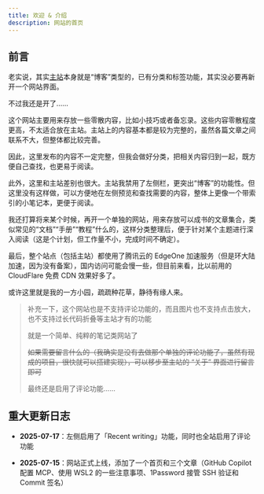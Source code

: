 ```yaml
---
title: 欢迎 & 介绍
description: 网站的首页
---
```


## 前言

老实说，其实[主站](https://134257.xyz)本身就是“博客”类型的，已有分类和标签功能，其实没必要再新开一个网站界面。

不过我还是开了……

这个网站主要用来存放一些零散内容，比如小技巧或者备忘录。这些内容零散程度更高，不太适合放在主站。主站上的内容基本都是较为完整的，虽然各篇文章之间联系不大，但整体都比较完善。

因此，这里发布的内容不一定完整，但我会做好分类，把相关内容归到一起，既方便自己查找，也更易于阅读。

此外，这里和主站差别也很大。主站我禁用了左侧栏，更突出“博客”的功能性。但这里没有这样做，可以方便地在左侧预览和查找需要的内容，整体上更像一个带索引的小笔记本，更便于阅读。

我还打算将来某个时候，再开一个单独的网站，用来存放可以成书的文章集合，类似常见的“文档”“手册”“教程”什么的，这样分类整理后，便于针对某个主题进行深入阅读（这是个计划，但工作量不小，完成时间不确定）。

最后，整个站点（包括主站）都使用了腾讯云的 EdgeOne 加速服务（但是环大陆加速，因为没有备案），国内访问可能会慢一些，但目前来看，比以前用的 CloudFlare 免费 CDN 效果好多了。

或许这里就是我的一方小园，疏疏种花草，静待有缘人来。

> 补充一下，这个网站也是不支持评论功能的，而且图片也不支持点击放大，也不支持过长代码折叠等主站才有的功能
>
> 就是一个简单、纯粹的笔记类网站了
>
> ~~如果需要留言什么的（我确实是没有去做那个单独的评论功能了，虽然有现成的项目，很快就可以搭建实现），可以移步至主站的 “关于” 界面进行留言即可~~
>
> 最终还是启用了评论功能……

## 重大更新日志

- **2025-07-17**：左侧启用了「Recent writing」功能，同时也全站启用了评论功能

- **2025-07-15**：网站正式上线，添加了一个首页和三个文章（GitHub Copilot 配置 MCP、使用 WSL2 的一些注意事项、1Password 接管 SSH 验证和 Commit 签名）
